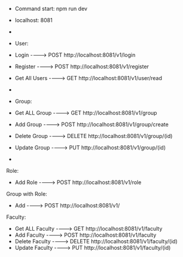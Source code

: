 - Command start: npm run dev
- localhost: 8081
-
- User:
- Login ----> POST http://localhost:8081/v1/login
- Register ----> POST http://localhost:8081/v1/register
- Get All Users ----> GET http://localhost:8081/v1/user/read
-

- Group:
- Get ALL Group ----> GET http://localhost:8081/v1/group
- Add Group ----> POST http://localhost:8081/v1/group/create
- Delete Group ----> DELETE http://localhost:8081/v1/group/(id)
- Update Group ----> PUT http://localhost:8081/v1/group/(id)
-

Role:

- Add Role ----> POST http://localhost:8081/v1/role

Group with Role:

- Add ----> POST http://localhost:8081/v1/

Faculty:

- Get ALL Faculty ----> GET http://localhost:8081/v1/faculty
- Add Faculty ----> POST http://localhost:8081/v1/faculty
- Delete Faculty ----> DELETE http://localhost:8081/v1/faculty/(id)
- Update Faculty ----> PUT http://localhost:8081/v1/faculty/(id)
